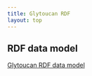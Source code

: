 ```yaml
---
title: Glytoucan RDF 
layout: top 
---
```


RDF data model
-----------------------------------------
[Glytoucan RDF data model](rdf-doc.html)


